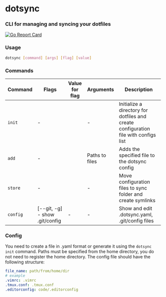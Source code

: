 # dotsync

### CLI for managing and syncing your dotfiles

[![Go Report Card](https://goreportcard.com/badge/github.com/rwxmad/dotsync)](https://goreportcard.com/report/github.com/rwxmad/dotsync)

### Usage
```bash
dotsync [command] [args] [flag] [value]
```

### Commands

| Command      | Flags | Value for flag | Arguments | Description |
| ------------ | ----- | --------- | --------- | ------------ |
| `init` | - |                |-| Initialize a directory for dotfiles and create configuration file with configs list |
| `add` | - |  |Paths to files| Adds the specified file to the dotsync config |
| `store` | - |  |-| Move configuration files to sync folder and create symlinks |
| `config` | [--git, -g] - show .git/config | - |-| Show and edit .dotsync.yaml, .git/config files |


### Config
You need to create a file in .yaml format or generate it using the `dotsync init` command.
Paths must be specified from the home directory, you do not need to register the home directory.
The config file should have the following structure:

```yaml 
file_name: path/from/home/dir
# example
.vimrc: .vimrc
.tmux.conf: .tmux.conf
.editorconfig: code/.editorconfig
```

